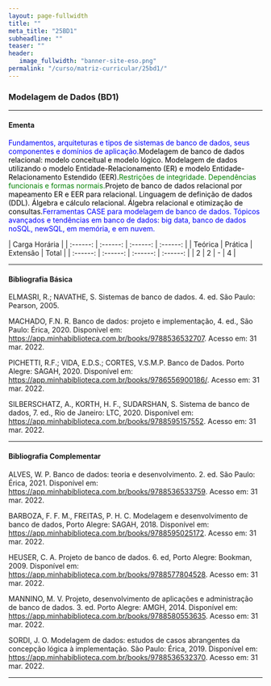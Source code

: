 ```yaml
---
layout: page-fullwidth
title: ""
meta_title: "25BD1"
subheadline: ""
teaser: ""
header:
   image_fullwidth: "banner-site-eso.png"
permalink: "/curso/matriz-curricular/25bd1/"
---
```


### **Modelagem de Dados (BD1)**

<hr>

#### **Ementa**

<class style="color: blue">Fundamentos, arquiteturas e tipos de sistemas de banco de dados, seus componentes e domínios de aplicação.</class><class style="color: black">Modelagem de banco de dados relacional: modelo conceitual e modelo lógico. Modelagem de dados utilizando o modelo Entidade-Relacionamento (ER) e modelo Entidade-Relacionamento Estendido (EER).</class><class style="color: green">Restrições de integridade. Dependências funcionais e formas normais.</class><class style="color: black">Projeto de banco de dados relacional por mapeamento ER e EER para relacional. Linguagem de definição de dados (DDL). Álgebra e cálculo relacional. Álgebra relacional e otimização de consultas.</class><class style="color: blue">Ferramentas CASE para modelagem de banco de dados. Tópicos avançados e tendências em banco de dados: big data, banco de dados noSQL, newSQL, em memória, e em nuvem.</class>

| Carga Horária | 
| :------: | :------: | :------: | :------: |
| Teórica | Prática | Extensão | Total |
| :------: | :------: | :------: | :------: |
| 2 | 2 | - | 4 |

<hr>

#### **Bibliografia Básica** 

ELMASRI, R.; NAVATHE, S. Sistemas de banco de dados. 4. ed. São Paulo: Pearson, 2005. 

MACHADO, F.N. R. Banco de dados: projeto e implementação, 4. ed., São Paulo: Érica, 2020. Disponível em: https://app.minhabiblioteca.com.br/books/9788536532707. Acesso em: 31 mar. 2022. 

PICHETTI, R.F.; VIDA, E.D.S.; CORTES, V.S.M.P. Banco de Dados. Porto Alegre: SAGAH, 2020. Disponível em: https://app.minhabiblioteca.com.br/books/9786556900186/. Acesso em: 31 mar. 2022. 

SILBERSCHATZ, A., KORTH, H. F., SUDARSHAN, S. Sistema de banco de dados, 7. ed., Rio de Janeiro: LTC, 2020. Disponível em: https://app.minhabiblioteca.com.br/books/9788595157552. Acesso em: 31 mar. 2022. 

<hr>

#### **Bibliografia Complementar**

ALVES, W. P. Banco de dados: teoria e desenvolvimento. 2. ed. São Paulo: Érica, 2021. Disponível em: https://app.minhabiblioteca.com.br/books/9788536533759. Acesso em: 31 mar. 2022. 

BARBOZA, F. F. M., FREITAS, P. H. C. Modelagem e desenvolvimento de banco de dados, Porto Alegre: SAGAH, 2018. Disponível em: https://app.minhabiblioteca.com.br/books/9788595025172. Acesso em: 31 mar. 2022. 

HEUSER, C. A. Projeto de banco de dados. 6. ed, Porto Alegre: Bookman, 2009. Disponível em: https://app.minhabiblioteca.com.br/books/9788577804528. Acesso em: 31 mar. 2022. 

MANNINO, M. V. Projeto, desenvolvimento de aplicações e administração de banco de dados. 3. ed. Porto Alegre: AMGH, 2014. Disponível em: https://app.minhabiblioteca.com.br/books/9788580553635. Acesso em: 31 mar. 2022. 

SORDI, J. O. Modelagem de dados: estudos de casos abrangentes da concepção lógica à implementação. São Paulo: Érica, 2019. Disponível em: https://app.minhabiblioteca.com.br/books/9788536532370. Acesso em: 31 mar. 2022. 

<hr>
